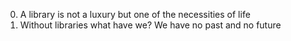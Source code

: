 0. A library is not a luxury but one of the necessities of life
1. Without libraries what have we? We have no past and no future